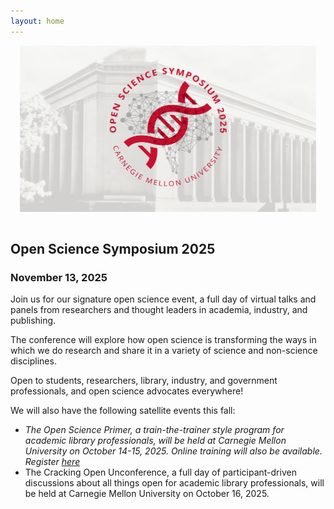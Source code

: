```yaml
---
layout: home
---
```


<style>
#logo-container {
    margin: 0 auto;
   /* width: 70vw; */
	padding: 15px;
	padding-top: 0px;
}

#logo-container img {
    /* width: 70vw; */
}
</style>

<div id='logo-container'><img src="assets/images/temporary-banner-2023.jpg" /></div>

## Open Science Symposium 2025

### November 13, 2025 

Join us for our signature open science event, a full day of virtual talks and panels from researchers and thought leaders in academia, industry, and publishing. 

The conference will explore how open science is transforming the ways in which 
we do research and share it in a variety of science and non-science disciplines.

Open to students, researchers, library, industry, and government professionals, and open science advocates everywhere!

We will also have the following satellite events this fall: 

- *The Open Science Primer, a train-the-trainer style program for academic library professionals, will be held at Carnegie Mellon University on October 14-15, 2025. Online training will also be available. Register <a href="https://guides.library.cmu.edu/openscienceprimer/register" target="_blank">here</a>*
- The Cracking Open Unconference, a full day of participant-driven discussions about all things open for academic library professionals, will be held at Carnegie Mellon University on October 16, 2025.

